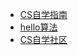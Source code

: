 - [CS自学指南](https://csdiy.wiki/)
- [hello算法](https://www.hello-algo.com/)
- [CS自学社区](https://www.learncs.site/docs/roadmap)